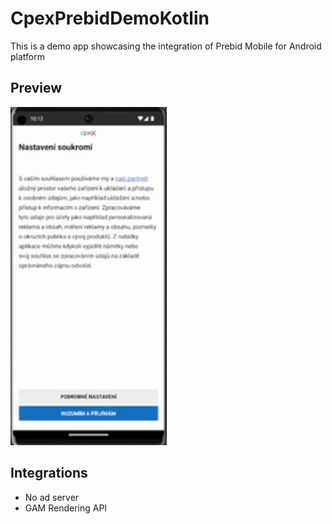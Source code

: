 # CpexPrebidDemoKotlin

This is a demo app showcasing the integration of Prebid Mobile for Android platform

## Preview

<img src="demo_preview.gif" alt="Demo Preview" width="250">

## Integrations

- No ad server
- GAM Rendering API
